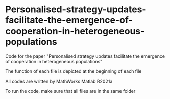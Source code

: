# Personalised-strategy-updates-facilitate-the-emergence-of-cooperation-in-heterogeneous-populations


Code for the paper "Personalised strategy updates facilitate the emergence of cooperation in heterogeneous populations"

The function of each file is depicted at the beginning of each file

All codes are written by MathWorks Matlab R2021a

To run the code, make sure that all files are in the same folder
